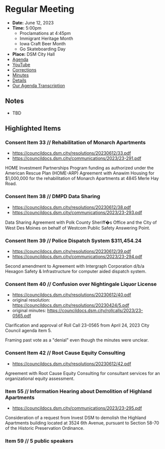# Regular Meeting

- **Date:** June 12, 2023
- **Time:** 5:00pm
    - Proclamations at 4:45pm
    - Immigrant Heritage Month
    - Iowa Craft Beer Month
    - Go Skateboarding Day 
- **Place:** DSM City Hall
- [Agenda](https://councildocs.dsm.city/agendas/ag20230612.pdf)
- [YouTube](https://youtube.com/live/CHPLrJRrWWA)
- [Corrections](https://councildocs.dsm.city/corrections/20230612%20cap.pdf)
- [Minutes](https://councildocs.dsm.city/minutes/as20230612.pdf)
- [Details](https://www.dsm.city/citycouncil_detail_T60_R2447.php)
- [Our Agenda Transcription](#/view/agenda~2023~transcription~06-12_RM)

## Notes

- TBD

## Highlighted Items

### Consent Item 33 // Rehabilitation of Monarch Apartments

- https://councildocs.dsm.city/resolutions/20230612/33.pdf
- https://councildocs.dsm.city/communications/2023/23-291.pdf

HOME Investment Partnerships Program funding as authorized under the American Rescue Plan (HOME-ARP) Agreement with Anawim Housing for $1,000,000 for the rehabilitation of Monarch Apartments at 4845 Merle Hay Road. 

### Consent Item 38 // DMPD Data Sharing

- https://councildocs.dsm.city/resolutions/20230612/38.pdf
- https://councildocs.dsm.city/communications/2023/23-293.pdf

Data Sharing Agreement with Polk County Sheriff�s Office and the City of West Des Moines on behalf of Westcom Public Safety Answering Point. 

### Consent Item 39 // Police Dispatch System $311,454.24

- https://councildocs.dsm.city/resolutions/20230612/39.pdf
- https://councildocs.dsm.city/communications/2023/23-294.pdf

Second amendment to Agreement with Intergraph Corporation d/b/a Hexagon Safety & Infrastructure for computer aided dispatch system. 

### Consent Item 40 // Confusion over Nightingale Liquor License

- https://councildocs.dsm.city/resolutions/20230612/40.pdf
- original resolution: https://councildocs.dsm.city/resolutions/20230424/5.pdf
- original minutes: https://councildocs.dsm.city/rollcalls/2023/23-0565.pdf

Clarification and approval of Roll Call 23-0565 from April 24, 2023 City Council agenda item 5. 

Framing past vote as a "denial" even though the minutes were unclear.

### Consent Item 42 // Root Cause Equity Consulting

- https://councildocs.dsm.city/resolutions/20230612/42.pdf
        
Agreement with Root Cause Equity Consulting for consultant services for an organizational equity assessment. 

### Item 55 // Information Hearing about Demolition of Highland Apartments

- https://councildocs.dsm.city/communications/2023/23-295.pdf

Consideration of a request from Invest DSM to demolish the Highland Apartments building located at 3524 6th Avenue, pursuant to Section 58-70 of the Historic Preservation Ordinance.

### Item 59 // 5 public speakers
